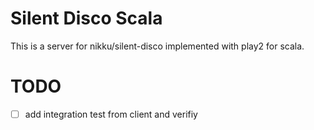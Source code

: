 Silent Disco Scala
==================

This is a server for nikku/silent-disco implemented with play2 for scala.

TODO
====
- [ ] add integration test from client and verifiy
